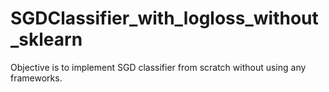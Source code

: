 # SGDClassifier_with_logloss_without_sklearn

Objective is to implement SGD classifier from scratch without using any frameworks.
